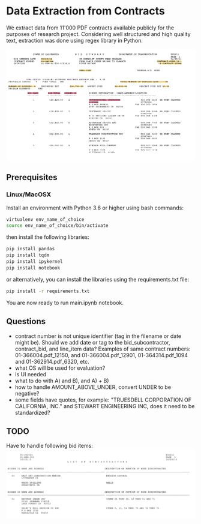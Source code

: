 # Data Extraction from Contracts

We extract data from 11'000 PDF contracts available publicly for the purposes of research project. Considering well structured and high quality text, extraction was done using regex library in Python. 

![alt text](image.png)

## Prerequisites

### Linux/MacOSX

Install an environment with Python 3.6 or higher using bash commands:

```bash
virtualenv env_name_of_choice
source env_name_of_choice/bin/activate
```
then install the following libraries:
```bash
pip install pandas
pip install tqdm
pip install ipykernel
pip install notebook
```
or alternatively, you can install the libraries using the requirements.txt file:

```bash
pip install -r requirements.txt
```

You are now ready to run main.ipynb notebook.

## Questions

- contract number is not unique identifier (tag in the filename or date might be). Should we add date or tag to the bid_subcontractor, contract_bid, and line_item data? Examples of same contract numbers: 01-366004.pdf_12150, and 01-366004.pdf_12901, 01-364314.pdf_1094 and 01-362914.pdf_6320, etc.
- what OS will be used for evaluation?
- is UI needed
- what to do with A) and B), and A) + B)
- how to handle AMOUNT_ABOVE_UNDER, convert UNDER to be negative?
- some fields have quotes, for example: "TRUESDELL CORPORATION OF CALIFORNIA, INC." and STEWART ENGINEERING INC, does it need to be standardized?


## TODO 
Have to handle following bid items: 
![](image-1.png)
